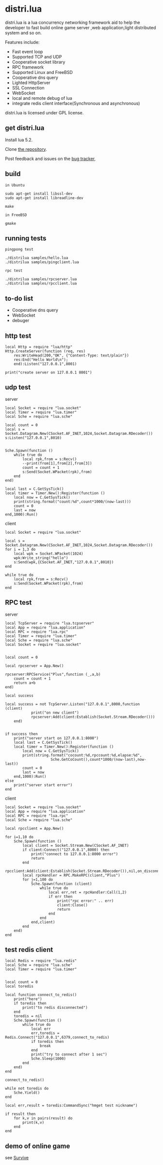 distri.lua
======
distri.lua is a lua concurrency networking framework aid to help the developer to fast
build online game server ,web application,light distributed system and so on.

Features include:

* Fast event loop
* Supported TCP and UDP
* Cooperative socket library
* RPC framework
* Supported Linux and FreeBSD
* Cooperative dns query
* Lighted HttpServer
* SSL Connection
* WebSocket
* local and remote debug of lua
* integrate redis client interface(Synchronous and asynchronous) 

distri.lua is licensed under GPL license.


get distri.lua
-----------

Install lua 5.2.

Clone [the repository](https://github.com/sniperHW/distri.lua).

Post feedback and issues on the [bug tracker](https://github.com/sniperHW/distri.lua/issues),


build
------
```
in Ubuntu

sudo apt-get install libssl-dev
sudo apt-get install libreadline-dev

make

in FreeBSD

gmake
```

running tests
-------------
```
pingpong test

./distrilua samples/hello.lua
./distrilua samples/pingclient.lua

rpc test

./distrilua samples/rpcserver.lua
./distrilua samples/rpcclient.lua

```


to-do list
----------
* Cooperative dns query
* WebSocket
* debuger

http test
----------

    local Http = require "lua/http"
    Http.CreateServer(function (req, res) 
        res:WriteHead(200,"OK", {"Content-Type: text/plain"})
        res:End("Hello World\n");
        end):Listen("127.0.0.1",8001)

    print("create server on 127.0.0.1 8001")

udp test
-----------

server

	local Socket = require "lua.socket"
	local Timer = require "lua.timer"
	local Sche = require "lua.sche"

	local count = 0
	local s = Socket.Datagram.New(CSocket.AF_INET,1024,Socket.Datagram.RDecoder())
	s:Listen("127.0.0.1",8010)


	Sche.Spawn(function ()
		while true do
			local rpk,from = s:Recv()
			--print(from[1],from[2],from[3])
			count = count + 1
			s:Send(Socket.WPacket(rpk),from)
		end
	end)

	local last = C.GetSysTick()
	local timer = Timer.New():Register(function ()
		local now = C.GetSysTick()
		print(string.format("count:%d",count*1000/(now-last)))
		count = 0
		last = now
	end,1000):Run()

client

	local Socket = require "lua.socket"

	local s = Socket.Datagram.New(CSocket.AF_INET,1024,Socket.Datagram.RDecoder())
	for i = 1,3 do
		local wpk = Socket.WPacket(1024)
		wpk:Write_string("hello")
		s:Send(wpk,{CSocket.AF_INET,"127.0.0.1",8010})
	end

	while true do
		local rpk,from = s:Recv()
		s:Send(Socket.WPacket(rpk),from)
	end

RPC test
-----------

server

	local TcpServer = require "lua.tcpserver"
	local App = require "lua.application"
	local RPC = require "lua.rpc"
	local Timer = require "lua.timer"
	local Sche = require "lua.sche"
	local Socket = require "lua.socket"


	local count = 0

	local rpcserver = App.New()

	rpcserver:RPCService("Plus",function (_,a,b)
		count = count + 1 
		return a+b 
	end)

	local success

	local success = not TcpServer.Listen("127.0.0.1",8000,function (client)
				print("on new client")		
				rpcserver:Add(client:Establish(Socket.Stream.RDecoder()))		
		end)


	if success then
		print("server start on 127.0.0.1:8000")
		local last = C.GetSysTick()
		local timer = Timer.New():Register(function ()
			local now = C.GetSysTick()
			print(string.format("cocount:%d,rpccount:%d,elapse:%d",
					     Sche.GetCoCount(),count*1000/(now-last),now-last))
			count = 0
			last = now
		end,1000):Run()
	else
		print("server start error")
	end

client

	local Socket = require "lua.socket"
	local App = require "lua.application"
	local RPC = require "lua.rpc"
	local Sche = require "lua.sche"

	local rpcclient = App.New()

	for i=1,10 do
		Sche.Spawn(function () 
			local client = Socket.Stream.New(CSocket.AF_INET)
			if client:Connect("127.0.0.1",8000) then
				print("connect to 127.0.0.1:8000 error")
				return
			end		
			rpcclient:Add(client:Establish(Socket.Stream.RDecoder()),nil,on_disconnected)
			local rpcHandler = RPC.MakeRPC(client,"Plus")
			for j=1,100 do
				Sche.Spawn(function (client)
					while true do			
						local err,ret = rpcHandler:Call(1,2)
						if err then
							print("rpc error:" .. err)
							client:Close()
							return
						end
					end
				end,client)
			end
		end)	
	end


test redis client
-----------

	local Redis = require "lua.redis"
	local Sche = require "lua.sche"
	local Timer = require "lua.timer"


	local count = 0
	local toredis

	local function connect_to_redis()
		print("here")
	    if toredis then
			print("to redis disconnected")
	    end
	    toredis = nil
		Sche.Spawn(function ()
			while true do
				local err
				err,toredis = Redis.Connect("127.0.0.1",6379,connect_to_redis)
				if toredis then
					break
				end
				print("try to connect after 1 sec")
				Sche.Sleep(1000)
			end
		end)	
	end

	connect_to_redis()

	while not toredis do
		Sche.Yield()
	end

	local err,result = toredis:CommandSync("hmget test nickname")

	if result then
		for k,v in pairs(result) do
			print(k,v)
		end
	end


demo of online game 
-----------
see [Survive](https://github.com/sniperHW/Survive)

